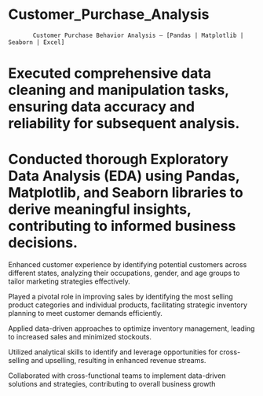 # Customer_Purchase_Analysis
           Customer Purchase Behavior Analysis – [Pandas | Matplotlib | Seaborn | Excel]

# Executed comprehensive data cleaning and manipulation tasks, ensuring data accuracy and reliability for subsequent analysis.

# Conducted thorough Exploratory Data Analysis (EDA) using Pandas, Matplotlib, and Seaborn libraries to derive meaningful insights, contributing to informed business decisions.

Enhanced customer experience by identifying potential customers across different states, analyzing their occupations, gender, and age groups to tailor marketing strategies effectively.

Played a pivotal role in improving sales by identifying the most selling product categories and individual products, facilitating strategic inventory planning to meet customer demands efficiently.

Applied data-driven approaches to optimize inventory management, leading to increased sales and minimized stockouts.

Utilized analytical skills to identify and leverage opportunities for cross-selling and upselling, resulting in enhanced revenue streams.

Collaborated with cross-functional teams to implement data-driven solutions and strategies, contributing to overall business growth
